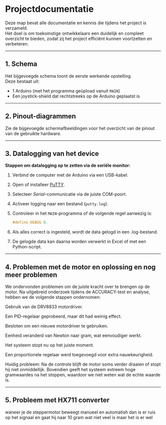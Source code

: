 # Projectdocumentatie

Deze map bevat alle documentatie en kennis die tijdens het project is verzameld.  
Het doel is om toekomstige ontwikkelaars een duidelijk en compleet overzicht te bieden, zodat zij het project efficiënt kunnen voortzetten en verbeteren.

---

## 1. Schema

Het bijgevoegde schema toont de eerste werkende opstelling.  
Deze bestaat uit:
- 1 Arduino (met het programma geüpload vanuit `MAIN`)
- Een joystick-shield dat rechtstreeks op de Arduino geplaatst is

---

## 2. Pinout-diagrammen

Zie de bijgevoegde schermafbeeldingen voor het overzicht van de pinout van de gebruikte hardware.

---

## 3. Datalogging van het device

**Stappen om datalogging op te zetten via de seriële monitor:**

1. Verbind de computer met de Arduino via een USB-kabel.
2. Open of installeer [PuTTY](https://www.putty.org/).
3. Selecteer *Serial*-communicatie via de juiste COM-poort.
4. Activeer logging naar een bestand (`putty.log`).
5. Controleer in het `MAIN`-programma of de volgende regel aanwezig is:

   ```cpp
   #define DEBUG 0.
   
6. Als alles correct is ingesteld, wordt de data gelogd in een .log-bestand.
7. De gelogde data kan daarna worden verwerkt in Excel of met een Python-script.

---

## 4. Problemen met de motor en oplossing en nog meer problemen
We ondervonden problemen om de juiste kracht over te brengen op de motor.
Na uitgebreid onderzoek tijdens de ACCURACY-test en analyse, hebben we de volgende stappen ondernomen:

Gebruik van de DRV8833 motordriver.

Een PID-regelaar geprobeerd, maar dit had weinig effect.

Besloten om een nieuwe motordriver te gebruiken.

Eenheid veranderd van Newton naar gram, wat eenvoudiger werkt.

Het systeem stopt nu op het juiste moment.

Een proportionele regelaar werd toegevoegd voor extra nauwkeurigheid.

Huidig probleem:
Na de controle blijft de motor soms verder draaien of stopt hij niet onmiddellijk.
Bovendien geeft het systeem extreem hoge gramwaardes na het stoppen, waardoor we niet weten wat de echte waarde is.

---

## 5. Probleem met HX711 converter 
waneer je de steppermotor beweegt manueel en automatish dan is er ruis op het signaal
en gaat hij naar 10 gram wat niet veel is maar het is er wel 
